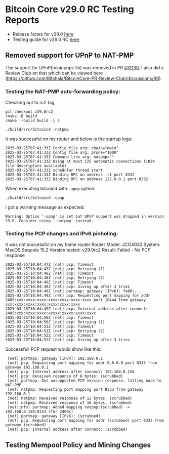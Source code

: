 # Bitcoin Core v29.0 RC Testing Reports


- Release Notes for v29.0 [here](https://github.com/bitcoin-core/bitcoin-devwiki/wiki/29.0-Release-Notes-Draft)
- Testing guide for v29.0 RC [here](https://github.com/bitcoin-core/bitcoin-devwiki/wiki/29.0-Release-Candidate-Testing-Guide)

## Removed support for UPnP to NAT-PMP
The support for UPnP(miniupnpc lib) was removed in PR [#31130](https://github.com/bitcoin/bitcoin/pull/31130), I also did a Review Club on that which can be viewed here (https://github.com/Bitshala/BitcoinCore-PR-Review-Club/discussions/90).

### Testing the NAT-PMP auto-forwarding policy:
Checking out to rc2 tag,
```
git checkout v29.0rc2
cmake -B build
cmake --build build -j 4

./build/src/bitcoind -natpmp
```
It was successful on my router and below is the startup logs:
```
2025-03-25T07:41:33Z Config file arg: chain="main"
2025-03-25T07:41:33Z Config file arg: prune="1000"
2025-03-25T07:41:33Z Command-line arg: natpmp=""
2025-03-25T07:41:33Z Using at most 125 automatic connections (1024 file descriptors available)
2025-03-25T07:41:33Z scheduler thread start
2025-03-25T07:41:33Z Binding RPC on address ::1 port 8332
2025-03-25T07:41:33Z Binding RPC on address 127.0.0.1 port 8332
```

When executing bitcoind with `-upnp` option:
```
./build/src/bitcoind -upnp
``` 
I got a warning message as expected:
```
Warning: Option '-upnp' is set but UPnP support was dropped in version 29.0. Consider using '-natpmp' instead.
```

### Testing the PCP changes and IPv6 pinholing:
It was not successful on my home router
Router Model: JCO4032 
System: MacOS Sequoia 15.2 
Version tested: v29.0rc2
Result: Failed - No PCP response

```
2025-03-25T10:04:47Z [net] pcp: Timeout
2025-03-25T10:04:47Z [net] pcp: Retrying (1)
2025-03-25T10:04:48Z [net] pcp: Timeout
2025-03-25T10:04:48Z [net] pcp: Retrying (2)
2025-03-25T10:04:49Z [net] pcp: Timeout
2025-03-25T10:04:49Z [net] pcp: Giving up after 3 tries
2025-03-25T10:04:49Z [net] portmap: gateway [IPv6]: fe80:...
2025-03-25T10:04:49Z [net] pcp: Requesting port mapping for addr 2405:xxx:xxxx:xxxx:xxxx:xxxx:xxxx:xxxx port 18444 from gateway xxx:xxxx:xxxx:xxxx:xxxx:xxxx:xxxx
2025-03-25T10:04:49Z [net] pcp: Internal address after connect: 2405:xxx:xxxx:xxxx:xxxxx:xxxxx:xxxx:xxxx
2025-03-25T10:04:50Z [net] pcp: Timeout
2025-03-25T10:04:50Z [net] pcp: Retrying (1)
2025-03-25T10:04:51Z [net] pcp: Timeout
2025-03-25T10:04:51Z [net] pcp: Retrying (2)
2025-03-25T10:04:52Z [net] pcp: Timeout
2025-03-25T10:04:52Z [net] pcp: Giving up after 3 tries
```

Successfull PCP request would show like this:

```
 [net] portmap: gateway [IPv4]: 192.168.0.1
 [net] pcp: Requesting port mapping for addr 0.0.0.0 port 8333 from gateway 192.168.0.1
 [net] pcp: Internal address after connect: 192.168.0.150
 [net] pcp: Received response of 8 bytes: (scrubbed)
 [net] portmap: Got unsupported PCP version response, falling back to NAT-PMP
 [net] natpmp: Requesting port mapping port 8333 from gateway 192.168.0.1
 [net] natpmp: Received response of 12 bytes: (scrubbed)
 [net] natpmp: Received response of 16 bytes: (scrubbed)
 [net:info] portmap: Added mapping natpmp:(scrubbed) -> 192.168.0.150:8333 (for 2400s)
 [net] portmap: gateway [IPv6]: (scrubbed)
 [net] pcp: Requesting port mapping for addr (scrubbed) port 8333 from gateway (scrubbed)
 [net] pcp: Internal address after connect: (scrubbed)
```

## Testing Mempool Policy and Mining Changes















